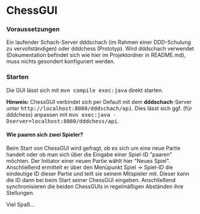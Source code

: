 # ChessGUI

### Voraussetzungen 
Ein laufender Schach-Server dddschach (im Rahmen einer DDD-Schulung zu 
vervollständigen) oder dddchess (Prototyp). Wird dddschach verwendet 
(Dokumentation befindet sich wie hier im Projektordner in README.md), 
muss nichts gesondert konfiguriert werden. 

### Starten
Die GUI lässt sich mit <tt>mvn compile exec:java</tt> direkt starten.

**Hinweis:** ChessGUI verbindet sich per Default mit dem 
**dddschach**-Server unter <tt>http://localhost:8080/dddschach/api</tt>. 
Dies lässt sich ggf. (für dddchess) anpassen mit 
<tt>mvn exec:java -Dserver=localhost:8080/dddchess/api</tt>. 
 
#### Wie paaren sich zwei Spieler?
Beim Start von ChessGUI wird gefragt, ob es sich um eine neue Partie handelt 
oder ob man sich über die Eingabe einer Spiel-ID "paaren" möchten. 
Der Initiator einer neuen Partie wählt hier "Neues Spiel". Anschließend
ermittelt er über den Menüpunkt <it>Spiel -> Spiel-ID</it> die eindeutige ID
dieser Partie und teilt sie seinem Mitspieler mit. Dieser kann die ID dann bei
beim Start seiner ChessGUI eingeben. Anschließend synchronisieren die 
beiden ChessGUIs in regelmäßigen Abständen ihre Stellungen.


Viel Spaß...

